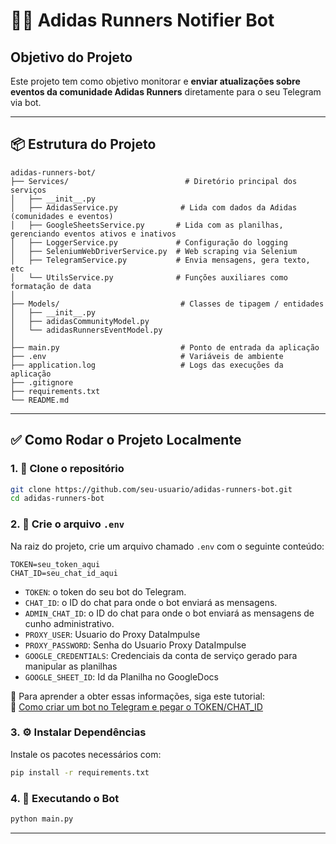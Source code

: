 # 🏃‍♂️ Adidas Runners Notifier Bot

## Objetivo do Projeto
Este projeto tem como objetivo monitorar e **enviar atualizações sobre eventos da comunidade Adidas Runners** diretamente para o seu Telegram via bot.

---

## 📦 Estrutura do Projeto

```text
adidas-runners-bot/
├── Services/                          # Diretório principal dos serviços
│   ├── __init__.py
│   ├── AdidasService.py              # Lida com dados da Adidas (comunidades e eventos)
│   ├── GoogleSheetsService.py       # Lida com as planilhas, gerenciando eventos ativos e inativos
│   ├── LoggerService.py             # Configuração do logging
│   ├── SeleniumWebDriverService.py  # Web scraping via Selenium
│   ├── TelegramService.py           # Envia mensagens, gera texto, etc
│   └── UtilsService.py              # Funções auxiliares como formatação de data
│
├── Models/                           # Classes de tipagem / entidades
│   ├── __init__.py
│   ├── adidasCommunityModel.py
│   └── adidasRunnersEventModel.py
│
├── main.py                           # Ponto de entrada da aplicação
├── .env                              # Variáveis de ambiente
├── application.log                   # Logs das execuções da aplicação
├── .gitignore
├── requirements.txt
└── README.md
```

---

## ✅ Como Rodar o Projeto Localmente

### 1. 🔗 Clone o repositório

```bash
git clone https://github.com/seu-usuario/adidas-runners-bot.git
cd adidas-runners-bot
```

### 2. 📄 Crie o arquivo `.env`

Na raiz do projeto, crie um arquivo chamado `.env` com o seguinte conteúdo:

```env
TOKEN=seu_token_aqui
CHAT_ID=seu_chat_id_aqui
```

- `TOKEN`: o token do seu bot do Telegram.  
- `CHAT_ID`: o ID do chat para onde o bot enviará as mensagens.
- `ADMIN_CHAT_ID`: o ID do chat para onde o bot enviará as mensagens de cunho administrativo.
- `PROXY_USER`: Usuario do Proxy DataImpulse
- `PROXY_PASSWORD`:  Senha do Usuario Proxy DataImpulse
- `GOOGLE_CREDENTIALS`: Credenciais da conta de serviço gerado para manipular as planilhas
- `GOOGLE_SHEET_ID`: Id da Planilha no GoogleDocs


📌 Para aprender a obter essas informações, siga este tutorial:  
🎥 [Como criar um bot no Telegram e pegar o TOKEN/CHAT_ID](https://www.youtube.com/watch?v=uGaJVTPBpkM)

### 3. ⚙️ Instalar Dependências

Instale os pacotes necessários com:

```bash
pip install -r requirements.txt
```
### 4. 🚀 Executando o Bot

```bash
python main.py
```
---
